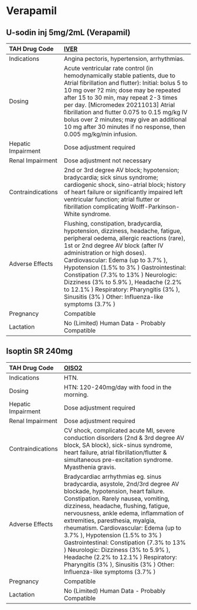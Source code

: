 # Verapamil

## U-sodin inj 5mg/2mL (Verapamil)

| TAH Drug Code      | [**IVER**](https://www.tahsda.org.tw/drugs/hissearch.php?drug_code=IVER)                                                                                                                                                                                                                                                                                                                                                                                             |
|:-------------------|:---------------------------------------------------------------------------------------------------------------------------------------------------------------------------------------------------------------------------------------------------------------------------------------------------------------------------------------------------------------------------------------------------------------------------------------------------------------------|
| Indications        | Angina pectoris, hypertension, arrhythmias.                                                                                                                                                                                                                                                                                                                                                                                                                          |
| Dosing             | Acute ventricular rate control (in hemodynamically stable patients, due to Atrial fibrillation and flutter): Initial: bolus 5 to 10 mg over ?2 min; dose may be repeated after 15 to 30 min, may repeat 2-3 times per day. [Micromedex 20211013] Atrial fibrillation and flutter 0.075 to 0.15 mg/kg IV bolus over 2 minutes; may give an additional 10 mg after 30 minutes if no response, then 0.005 mg/kg/min infusion.                                           |
| Hepatic Impairment | Dose adjustment required                                                                                                                                                                                                                                                                                                                                                                                                                                             |
| Renal Impairment   | Dose adjustment not necessary                                                                                                                                                                                                                                                                                                                                                                                                                                        |
| Contraindications  | 2nd or 3rd degree AV block; hypotension; bradycardia; sick sinus syndrome; cardiogenic shock, sino-atrial block; history of heart failure or significantly impaired left ventricular function; atrial flutter or fibrillation complicating Wolff-Parkinson-White syndrome.                                                                                                                                                                                           |
| Adverse Effects    | Flushing, constipation, bradycardia, hypotension, dizziness, headache, fatigue, peripheral oedema, allergic reactions (rare), 1st or 2nd degree AV block (after IV administration or high doses). Cardiovascular: Edema (up to 3.7% ), Hypotension (1.5% to 3% ) Gastrointestinal: Constipation (7.3% to 13% ) Neurologic: Dizziness (3% to 5.9% ), Headache (2.2% to 12.1% ) Respiratory: Pharyngitis (3% ), Sinusitis (3% ) Other: Influenza-like symptoms (3.7% ) |
| Pregnancy          | Compatible                                                                                                                                                                                                                                                                                                                                                                                                                                                           |
| Lactation          | No (Limited) Human Data - Probably Compatible                                                                                                                                                                                                                                                                                                                                                                                                                        |

## Isoptin SR 240mg

| TAH Drug Code      | [**OISO2**](https://www.tahsda.org.tw/drugs/hissearch.php?drug_code=OISO2)                                                                                                                                                                                                                                                                                                                                                                                                                                                                                   |
|:-------------------|:-------------------------------------------------------------------------------------------------------------------------------------------------------------------------------------------------------------------------------------------------------------------------------------------------------------------------------------------------------------------------------------------------------------------------------------------------------------------------------------------------------------------------------------------------------------|
| Indications        | HTN.                                                                                                                                                                                                                                                                                                                                                                                                                                                                                                                                                         |
| Dosing             | HTN: 120-240mg/day with food in the morning.                                                                                                                                                                                                                                                                                                                                                                                                                                                                                                                 |
| Hepatic Impairment | Dose adjustment required                                                                                                                                                                                                                                                                                                                                                                                                                                                                                                                                     |
| Renal Impairment   | Dose adjustment required                                                                                                                                                                                                                                                                                                                                                                                                                                                                                                                                     |
| Contraindications  | CV shock, complicated acute MI, severe conduction disorders (2nd & 3rd degree AV block, SA block), sick-sinus syndrome, heart failure, atrial fibrillation/flutter & simultaneous pre-excitation syndrome. Myasthenia gravis.                                                                                                                                                                                                                                                                                                                                |
| Adverse Effects    | Bradycardiac arrhythmias eg. sinus bradycardia, asystole, 2nd/3rd degree AV blockade, hypotension, heart failure. Constipation. Rarely nausea, vomiting, dizziness, headache, flushing, fatigue, nervousness, ankle edema, inflammation of extremities, paresthesia, myalgia, rheumatism. Cardiovascular: Edema (up to 3.7% ), Hypotension (1.5% to 3% ) Gastrointestinal: Constipation (7.3% to 13% ) Neurologic: Dizziness (3% to 5.9% ), Headache (2.2% to 12.1% ) Respiratory: Pharyngitis (3% ), Sinusitis (3% ) Other: Influenza-like symptoms (3.7% ) |
| Pregnancy          | Compatible                                                                                                                                                                                                                                                                                                                                                                                                                                                                                                                                                   |
| Lactation          | No (Limited) Human Data - Probably Compatible                                                                                                                                                                                                                                                                                                                                                                                                                                                                                                                |

